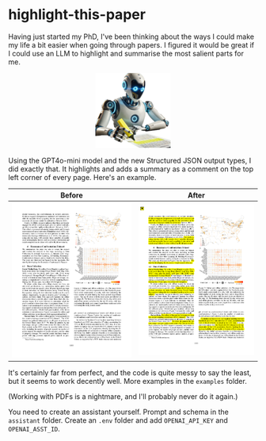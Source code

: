 # highlight-this-paper

Having just started my PhD, I've been thinking about the ways I could make my life a bit easier when going through papers. I figured it would be great if I could use an LLM to highlight and summarise the most salient parts for me.

<p align="center">
  <img src="images/robot.png" alt="robot" width="30%">
</p>


Using the  GPT4o-mini model and the new Structured JSON output types, I did exactly that. It highlights and adds a summary as a comment on the top left corner of every page. Here's an example.

| Before | After |
|--------|-------|
| ![Before](images/before.png) | ![After](images/after.png) |

It's certainly far from perfect, and the code is quite messy to say the least, but it seems to work decently well. More examples in the `examples` folder.

(Working with PDFs is a nightmare, and I'll probably never do it again.)

You need to create an assistant yourself. Prompt and schema in the `assistant` folder. Create an `.env` folder and add `OPENAI_API_KEY` and `OPENAI_ASST_ID`.

